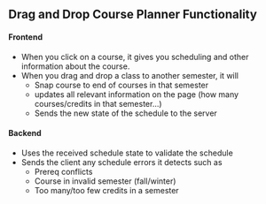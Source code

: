 ## Drag and Drop Course Planner Functionality
#### Frontend
* When you click on a course, it gives you scheduling and other information about the course.
* When you drag and drop a class to another semester, it will
    * Snap course to end of courses in that semester
    * updates all relevant information on the page (how many courses/credits in that semester...)
    * Sends the new state of the schedule to the server
#### Backend
* Uses the received schedule state to validate the schedule
* Sends the client any schedule errors it detects such as
    * Prereq conflicts
    * Course in invalid semester (fall/winter)
    * Too many/too few credits in a semester
